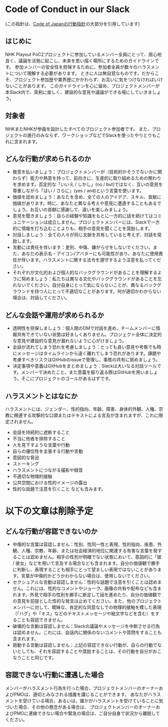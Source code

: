 # Code of Conduct in our Slack
(この指針は、[Code of Japanの行動指針](https://hackmd.io/@codeforjapan/CodeOfConduct)の大部分を引用しています)

## はじめに
NHK Playout PoC2プロジェクトに参加しているメンバー全員にとって、居心地良く、議論を活発に起こし、未来を思い描く場所にするためのガイドラインです。
参加メンバーの安全性を担保するために、参加者全員が数々のハラスメントについて理解する必要があります。
ときに人は無自覚なものです。だからこそ、プロジェクト参加歴や業界歴にかかわらず、お互いに気をつけなければいけないことがあります。
このガイドラインを心に留め、プロジェクトメンバーが本Slack内で、真剣に楽しく、建設的な意見や議論ができる場にしていきましょう。

## 対象者
NHKまたNHKが参画を設計したすべてのプロジェクト参加者です。
また、プロジェクトの進行のみならず、ワークショップなどでSlackを使ったやりとりもこれに含まれます。

## どんな行動が求められるのか
- 敬意を払いましょう：プロジェクトメンバーが（技術的かそうでないかに関わらず）能力や熱意を持って、前向きに、生産的に取り組めるための関わりを求めます。否定的な「いいえ / しかし」(no / but)ではなく、互いの意見を尊重しながら「はい / さらに」(yes / and)という言葉を使います。
- 価値を認めましょう：あなたを含め、全ての人のアイデア、スキル、貢献に価値があります。時に、あなたと異なる考えや意見に遭遇することもあるでしょう。お互いの貢献に感謝して、違いを楽しみましょう。
- 意見を聞きましょう：自らの経験や知識をもとに一方的に話を続けてはコミュニケーションは成立しません。プロジェクトメンバーには、Slackで一方的に情報を打ち込むことよりも、相手の意見を聞くことを奨励します。
- 対話しましょう：全ての人々が同じ文脈を共有していると考えず、対話を奨励します。
- 言動には責任を伴います：差別、中傷、嫌がらせをしないでください。また、あなたの表示名・アイコン/アバターにも可能性があり、あなたに使用責任が伴います。ハラスメントに関する法令を遵守するよう注意を払ってください。
- それぞれが文化的および個人的なバックグラウンドがあることを理解するように努めましょう：私たちは異なる文化やバックグラウンドがあることを忘れないでください。自分自身にとって気にならないことが、異なるバックグラウンドを持つ人にとって不適切なことがあります。何が適切かわからない場合は、対話してください。

## どんな会話や運用が求められるか
- 透明性を担保しましょう：個人間のDMで対話を進め、チームメンバーに情報共有できていない状態は好ましくありません。プロジェクト全体に決定的な意見や建設的な意見が漏れないように心がけましょう。
- 会話が流れてしまう恐れを考慮しましょう：とっても良い意見や考察でも時にメッセージはタイムラインから遠く離れてしまう恐れがあります。課題や考慮すべきリスクはGitHubのissueで管理し、事態の共有に努めましょう。
- 決定事項や意義はGitHubをまとめましょう：Slackは大いなる対話ツールです。メンバーで決めたこと、また意義を振り返る際はGitHubを用いましょう。そこにプロジェクトのゴールがあるはずです。

## ハラスメントとはなにか
ハラスメントには、ジェンダー、性的指向、年齢、障害、身体的外観、人種、宗教に関連する攻撃的な口頭またはテキストによる言及が含まれますが、これに限定されません。
- 会話を持続的に遮断すること
- 不当に他者を排除すること
- 人を見下すような言葉や行動
- 自らの優位性を主張する行動や言動
- 意図的な脅迫
- ストーキング
- ハラスメントにつながる撮影や録音
- 不適切な物理的接触
- 公共空間における性的イメージの露出
- 性的な話題で注意を引くこと
なども含みます。



# 以下の文章は削除予定

## どんな行動が容認できないのか
- 中傷的な言葉は容認しません：性別、性同一性と表現、性的指向、疾患、外観、人種、宗教、年齢、または社会経済的地位に関連する有害な言葉を発することは認めません。相手の性別が明確でない状態において、意図的に「彼 / 彼女」などを用いて言及する場合なども含まれます。自分の価値観で勝手に判断し、表現することも相手にとって望ましい表現ではないことがあります。言葉が中傷的かどうかわからない場合は、使用しないでください。
- セクシュアルな言動は容認しません：性的な話題で注意を引くことは認めません。これには、性的なコメントやジョーク、画像の共有や配布なども含まれます。外見で相手の性別を勝手に断定して話を進めたり、自分の価値観での意見を前提とした性的な発言は止めてください。また、他のプロジェクトメンバーに対して、曖昧な、肯定的な同意なしでの物理的接触を模した表現（「ハグ」や「キス」などのテキストメッセージや絵文字などを含む）をすることも容認できません。
- 破壊的な言動は容認しません：Slackの議論やメッセージを中断させる行為は認めません。これには、会話内に関係のないコメントや質問をすることも含まれます。
- 扇動する言動は容認しません：上記の容認できない行動が、自らの行動でないとしても、それを容認することや奨励することは、その行動を自分がおこなうことと同じです。

## 容認できない行動に遭遇した場合
メンバーがハラスメント行為を行った場合、プロジェクトメンバーのオーナーおよびPMOは、適切とみなされる措置を講じることができます。
あなたがハラスメントを受けている場合、あるいは、誰かがハラスメントを受けていることに気づいた場合、その他の懸念がある場合は、
プロジェクトメンバーのオーナーおよびPMOに連絡できない場合や緊急の場合は、ご自分自身で状況から離脱してください。
